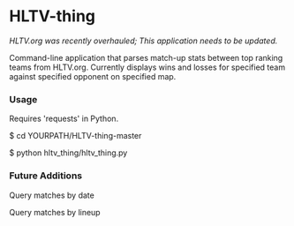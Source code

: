 # HLTV-thing
*HLTV.org was recently overhauled; This application needs to be updated.*

Command-line application that parses match-up stats between top ranking teams from HLTV.org. Currently displays wins and losses for specified team against specified opponent on specified map.


### Usage
Requires 'requests' in Python.

$ cd YOURPATH/HLTV-thing-master

$ python hltv_thing/hltv_thing.py

### Future Additions
Query matches by date

Query matches by lineup

